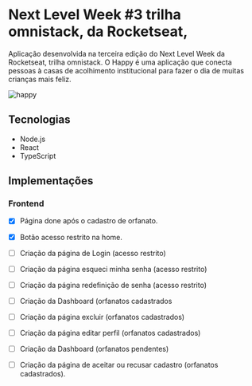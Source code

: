 # Next Level Week #3 trilha omnistack, da Rocketseat,
Aplicação desenvolvida na terceira edição do Next Level Week da Rocketseat, trilha omnistack.
O Happy é uma aplicação que conecta pessoas à casas de acolhimento institucional para fazer o dia de muitas crianças mais feliz.

![happy](https://user-images.githubusercontent.com/71479500/96312662-72eb9780-0fe2-11eb-834a-7546f03ac2ee.png)

## Tecnologias
- Node.js
- React
- TypeScript

## Implementações
### Frontend
- [x] Página done após o cadastro de orfanato.
- [x] Botão acesso restrito na home.
- [ ] Criação da página de Login (acesso restrito)
- [ ] Criação da página esqueci minha senha (acesso restrito)
- [ ] Criação da página redefinição de senha (acesso restrito)
- [ ] Criação da Dashboard (orfanatos cadastrados
- [ ] Criação da página excluir (orfanatos cadastrados) 
- [ ] Criação da página editar perfil (orfanatos cadastrados) 
- [ ] Criação da Dashboard (orfanatos pendentes)
- [ ] Criação da página de aceitar ou recusar cadastro (orfanatos cadastrados).


